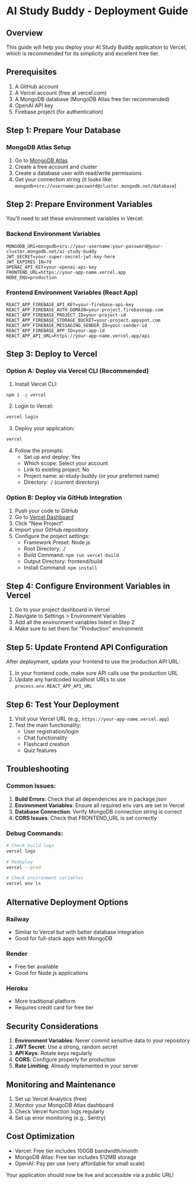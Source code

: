 # AI Study Buddy - Deployment Guide

## Overview
This guide will help you deploy your AI Study Buddy application to Vercel, which is recommended for its simplicity and excellent free tier.

## Prerequisites
1. A GitHub account
2. A Vercel account (free at vercel.com)
3. A MongoDB database (MongoDB Atlas free tier recommended)
4. OpenAI API key
5. Firebase project (for authentication)

## Step 1: Prepare Your Database

### MongoDB Atlas Setup
1. Go to [MongoDB Atlas](https://www.mongodb.com/atlas)
2. Create a free account and cluster
3. Create a database user with read/write permissions
4. Get your connection string (it looks like: `mongodb+srv://username:password@cluster.mongodb.net/database`)

## Step 2: Prepare Environment Variables

You'll need to set these environment variables in Vercel:

### Backend Environment Variables
```
MONGODB_URI=mongodb+srv://your-username:your-password@your-cluster.mongodb.net/ai-study-buddy
JWT_SECRET=your-super-secret-jwt-key-here
JWT_EXPIRES_IN=7d
OPENAI_API_KEY=your-openai-api-key
FRONTEND_URL=https://your-app-name.vercel.app
NODE_ENV=production
```

### Frontend Environment Variables (React App)
```
REACT_APP_FIREBASE_API_KEY=your-firebase-api-key
REACT_APP_FIREBASE_AUTH_DOMAIN=your-project.firebaseapp.com
REACT_APP_FIREBASE_PROJECT_ID=your-project-id
REACT_APP_FIREBASE_STORAGE_BUCKET=your-project.appspot.com
REACT_APP_FIREBASE_MESSAGING_SENDER_ID=your-sender-id
REACT_APP_FIREBASE_APP_ID=your-app-id
REACT_APP_API_URL=https://your-app-name.vercel.app/api
```

## Step 3: Deploy to Vercel

### Option A: Deploy via Vercel CLI (Recommended)

1. Install Vercel CLI:
```bash
npm i -g vercel
```

2. Login to Vercel:
```bash
vercel login
```

3. Deploy your application:
```bash
vercel
```

4. Follow the prompts:
   - Set up and deploy: Yes
   - Which scope: Select your account
   - Link to existing project: No
   - Project name: ai-study-buddy (or your preferred name)
   - Directory: ./ (current directory)

### Option B: Deploy via GitHub Integration

1. Push your code to GitHub
2. Go to [Vercel Dashboard](https://vercel.com/dashboard)
3. Click "New Project"
4. Import your GitHub repository
5. Configure the project settings:
   - Framework Preset: Node.js
   - Root Directory: ./
   - Build Command: `npm run vercel-build`
   - Output Directory: frontend/build
   - Install Command: `npm install`

## Step 4: Configure Environment Variables in Vercel

1. Go to your project dashboard in Vercel
2. Navigate to Settings > Environment Variables
3. Add all the environment variables listed in Step 2
4. Make sure to set them for "Production" environment

## Step 5: Update Frontend API Configuration

After deployment, update your frontend to use the production API URL:

1. In your frontend code, make sure API calls use the production URL
2. Update any hardcoded localhost URLs to use `process.env.REACT_APP_API_URL`

## Step 6: Test Your Deployment

1. Visit your Vercel URL (e.g., `https://your-app-name.vercel.app`)
2. Test the main functionality:
   - User registration/login
   - Chat functionality
   - Flashcard creation
   - Quiz features

## Troubleshooting

### Common Issues:

1. **Build Errors**: Check that all dependencies are in package.json
2. **Environment Variables**: Ensure all required env vars are set in Vercel
3. **Database Connection**: Verify MongoDB connection string is correct
4. **CORS Issues**: Check that FRONTEND_URL is set correctly

### Debug Commands:
```bash
# Check build logs
vercel logs

# Redeploy
vercel --prod

# Check environment variables
vercel env ls
```

## Alternative Deployment Options

### Railway
- Similar to Vercel but with better database integration
- Good for full-stack apps with MongoDB

### Render
- Free tier available
- Good for Node.js applications

### Heroku
- More traditional platform
- Requires credit card for free tier

## Security Considerations

1. **Environment Variables**: Never commit sensitive data to your repository
2. **JWT Secret**: Use a strong, random secret
3. **API Keys**: Rotate keys regularly
4. **CORS**: Configure properly for production
5. **Rate Limiting**: Already implemented in your server

## Monitoring and Maintenance

1. Set up Vercel Analytics (free)
2. Monitor your MongoDB Atlas dashboard
3. Check Vercel function logs regularly
4. Set up error monitoring (e.g., Sentry)

## Cost Optimization

- Vercel: Free tier includes 100GB bandwidth/month
- MongoDB Atlas: Free tier includes 512MB storage
- OpenAI: Pay per use (very affordable for small scale)

Your application should now be live and accessible via a public URL! 